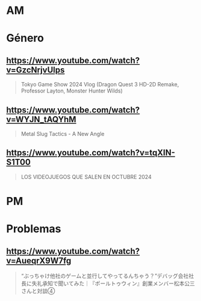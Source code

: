 # AM
# Género

## https://www.youtube.com/watch?v=GzcNrjvUlps 

> Tokyo Game Show 2024 Vlog (Dragon Quest 3 HD-2D Remake, Professor Layton, Monster Hunter Wilds) 

## https://www.youtube.com/watch?v=WYJN_tAQYhM

> Metal Slug Tactics - A New Angle 

## https://www.youtube.com/watch?v=tqXIN-S1T00

> LOS VIDEOJUEGOS QUE SALEN EN OCTUBRE 2024 

# PM
# Problemas

## https://www.youtube.com/watch?v=AueqrX9W7fg

> “ぶっちゃけ他社のゲームと並行してやってるんちゃう？”デバッグ会社社長に失礼承知で聞いてみた｜『ポールトゥウィン』創業メンバー松本公三さんと対談④

